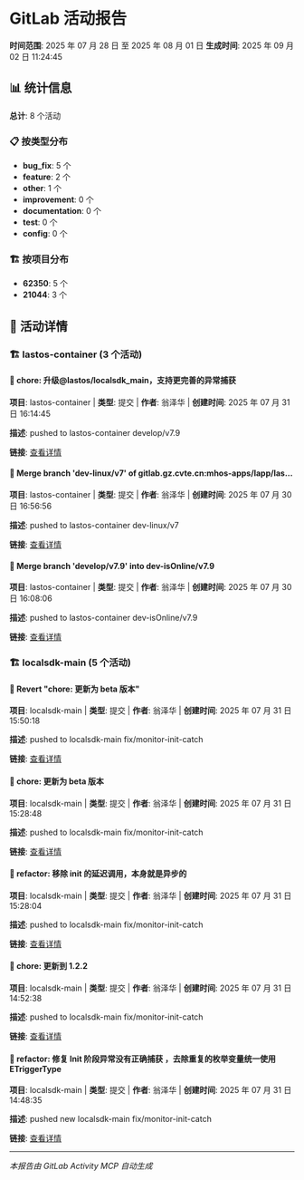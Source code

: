 # GitLab 活动报告

**时间范围**: 2025 年 07 月 28 日 至 2025 年 08 月 01 日
**生成时间**: 2025 年 09 月 02 日 11:24:45

## 📊 统计信息

**总计**: 8 个活动

### 📋 按类型分布

-   **bug_fix**: 5 个
-   **feature**: 2 个
-   **other**: 1 个
-   **improvement**: 0 个
-   **documentation**: 0 个
-   **test**: 0 个
-   **config**: 0 个

### 🏗️ 按项目分布

-   **62350**: 5 个
-   **21044**: 3 个

## 📝 活动详情

### 🏗️ lastos-container (3 个活动)

#### 📝 chore: 升级@lastos/localsdk_main，支持更完善的异常捕获

**项目**: lastos-container | **类型**: 提交 | **作者**: 翁泽华 | **创建时间**: 2025 年 07 月 31 日 16:14:45

**描述**: pushed to lastos-container develop/v7.9

**链接**: [查看详情](https://gitlab.gz.cvte.cn/mhos-apps/lapp/lastos-container)

#### 📝 Merge branch 'dev-linux/v7' of gitlab.gz.cvte.cn:mhos-apps/lapp/las...

**项目**: lastos-container | **类型**: 提交 | **作者**: 翁泽华 | **创建时间**: 2025 年 07 月 30 日 16:56:56

**描述**: pushed to lastos-container dev-linux/v7

**链接**: [查看详情](https://gitlab.gz.cvte.cn/mhos-apps/lapp/lastos-container)

#### 📝 Merge branch 'develop/v7.9' into dev-isOnline/v7.9

**项目**: lastos-container | **类型**: 提交 | **作者**: 翁泽华 | **创建时间**: 2025 年 07 月 30 日 16:08:06

**描述**: pushed to lastos-container dev-isOnline/v7.9

**链接**: [查看详情](https://gitlab.gz.cvte.cn/mhos-apps/lapp/lastos-container)

### 🏗️ localsdk-main (5 个活动)

#### 📝 Revert "chore: 更新为 beta 版本"

**项目**: localsdk-main | **类型**: 提交 | **作者**: 翁泽华 | **创建时间**: 2025 年 07 月 31 日 15:50:18

**描述**: pushed to localsdk-main fix/monitor-init-catch

**链接**: [查看详情](https://gitlab.gz.cvte.cn/mhos-apps/cpp/localsdk-main)

#### 📝 chore: 更新为 beta 版本

**项目**: localsdk-main | **类型**: 提交 | **作者**: 翁泽华 | **创建时间**: 2025 年 07 月 31 日 15:28:48

**描述**: pushed to localsdk-main fix/monitor-init-catch

**链接**: [查看详情](https://gitlab.gz.cvte.cn/mhos-apps/cpp/localsdk-main)

#### 📝 refactor: 移除 init 的延迟调用，本身就是异步的

**项目**: localsdk-main | **类型**: 提交 | **作者**: 翁泽华 | **创建时间**: 2025 年 07 月 31 日 15:28:04

**描述**: pushed to localsdk-main fix/monitor-init-catch

**链接**: [查看详情](https://gitlab.gz.cvte.cn/mhos-apps/cpp/localsdk-main)

#### 📝 chore: 更新到 1.2.2

**项目**: localsdk-main | **类型**: 提交 | **作者**: 翁泽华 | **创建时间**: 2025 年 07 月 31 日 14:52:38

**描述**: pushed to localsdk-main fix/monitor-init-catch

**链接**: [查看详情](https://gitlab.gz.cvte.cn/mhos-apps/cpp/localsdk-main)

#### 📝 refactor: 修复 Init 阶段异常没有正确捕获 ，去除重复的枚举变量统一使用 ETriggerType

**项目**: localsdk-main | **类型**: 提交 | **作者**: 翁泽华 | **创建时间**: 2025 年 07 月 31 日 14:48:35

**描述**: pushed new localsdk-main fix/monitor-init-catch

**链接**: [查看详情](https://gitlab.gz.cvte.cn/mhos-apps/cpp/localsdk-main)

---

_本报告由 GitLab Activity MCP 自动生成_
